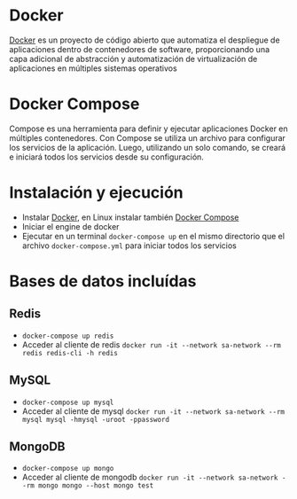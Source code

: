 # Docker

[Docker](https://es.wikipedia.org/wiki/Docker_(software)) es un proyecto de código abierto que automatiza el despliegue de aplicaciones dentro de contenedores de software, proporcionando una capa adicional de abstracción y automatización de virtualización de aplicaciones en múltiples sistemas operativos

# Docker Compose

Compose es una herramienta para definir y ejecutar aplicaciones Docker en múltiples contenedores. Con Compose se utiliza un archivo para configurar los servicios de la aplicación. Luego, utilizando un solo comando, se creará e iniciará todos los servicios desde su configuración.

# Instalación y ejecución

* Instalar [Docker](https://docs.docker.com/get-docker/), en Linux instalar también [Docker Compose](https://docs.docker.com/compose/install/)
* Iniciar el engine de docker
* Ejecutar en un terminal ```docker-compose up``` en el mismo directorio que el archivo ```docker-compose.yml``` para iniciar todos los servicios

# Bases de datos incluídas

## Redis

* ```docker-compose up redis```
* Acceder al cliente de redis ```docker run -it --network sa-network --rm redis redis-cli -h redis```

## MySQL

* ```docker-compose up mysql```
* Acceder al cliente de mysql ```docker run -it --network sa-network --rm mysql mysql -hmysql -uroot -ppassword```

## MongoDB

* ```docker-compose up mongo```
* Acceder al cliente de mongodb ```docker run -it --network sa-network --rm mongo mongo --host mongo test```

